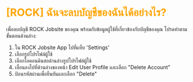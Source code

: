 # <span style="color: orange">[ROCK] ฉันจะลบบัญชีของฉันได้อย่างไร?</span>

เพื่อลบบัญชี ROCK Jobsite ของคุณ พร้อมกับข้อมูลผู้ใช้ที่เกี่ยวข้องกับบัญชีของคุณ โปรดทำตามขั้นตอนด้านล่าง:

1. ใน ROCK Jobsite App ไปที่แท็บ 'Settings'
2. เลือกรูปโปรไฟล์ผู้ใช้
3. เลือกไอคอนดินสอด้านล่างรูปโปรไฟล์ผู้ใช้
4. เลื่อนลงไปที่ด้านล่างของหน้า Edit User Profile และเลือก "Delete Account"
5. ป้อนรหัสผ่านเพื่อยืนยันและเลือก "Delete"
